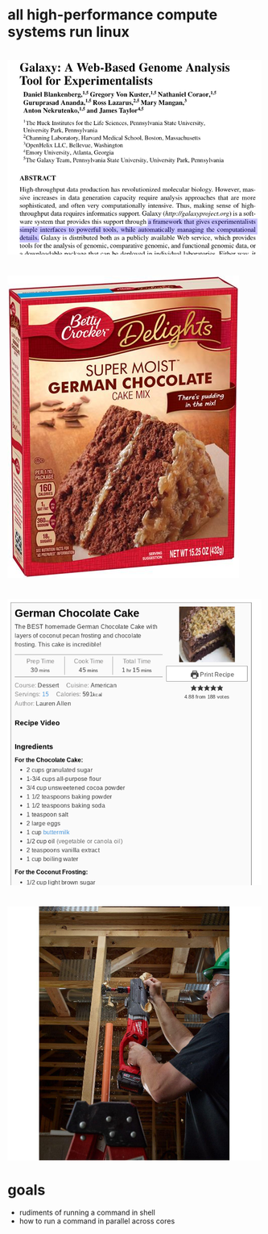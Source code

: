 # all high-performance compute systems run linux

#
<section data-background="https://img-en.fs.com/community/wp-content/uploads/2016/08/Data-Center-.jpg"></section>

#
<section data-background="images/gizmo.png"></section>

#
<p class="stretch"><img src="images/galaxy.png"></p>

#
<p class="stretch"><img src="images/betty-crocker.jpg"></p>

#
<p class="stretch"><img src="images/cake-recipe.jpg"></p>

#
<p class="stretch"><img src="images/hole-hawg.jpg"></p>

#
<section data-background="images/processor.jpg"></section>

#
<section data-background="https://i.imgur.com/PZ4yN4V.jpg"></section>

#
<section data-background="images/harvesters.jpg"></section>


# goals

* rudiments of running a command in shell
* how to run a command in parallel across cores
